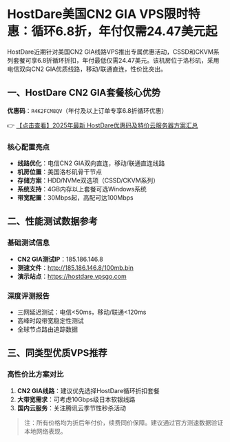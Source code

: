 # HostDare美国CN2 GIA VPS限时特惠：循环6.8折，年付仅需24.47美元起

HostDare近期针对美国CN2 GIA线路VPS推出专属优惠活动，CSSD和CKVM系列套餐可享6.8折循环折扣，年付最低仅需24.47美元。该机房位于洛杉矶，采用电信双向CN2 GIA优质线路，移动/联通直连，性价比突出。

## 一、HostDare CN2 GIA套餐核心优势

**优惠码**：`R4K2FCM8QV`（年付及以上订单专享6.8折循环优惠）

👉 [【点击查看】2025年最新 HostDare优惠码及特价云服务器方案汇总](https://bit.ly/hostdare)

### 核心配置亮点
- **线路优化**：电信CN2 GIA双向直连，移动/联通直连线路
- **机房位置**：美国洛杉矶骨干节点
- **存储方案**：HDD/NVMe双选项（CSSD/CKVM系列）
- **系统支持**：4GB内存以上套餐可选Windows系统
- **带宽配置**：30Mbps起，高配可达100Mbps

## 二、性能测试数据参考

### 基础测试信息
- **CN2 GIA测试IP**：185.186.146.8
- **测速文件**：http://185.186.146.8/100mb.bin
- **演示站点**：https://hostdare.vpsgo.com

### 深度评测报告
- 三网延迟测试：电信<50ms，移动/联通<120ms
- 高峰时段带宽稳定性测试
- 全球节点路由追踪数据

## 三、同类型优质VPS推荐

### 高性价比方案对比
1. **CN2 GIA线路**：建议优先选择HostDare循环折扣套餐
2. **大带宽需求**：可考虑10Gbps级日本软银线路
3. **国内云服务**：关注腾讯云季节性秒杀活动

> 注：所有价格均为折后年付价，续费同价保障。建议通过官方测速数据验证本地网络表现。